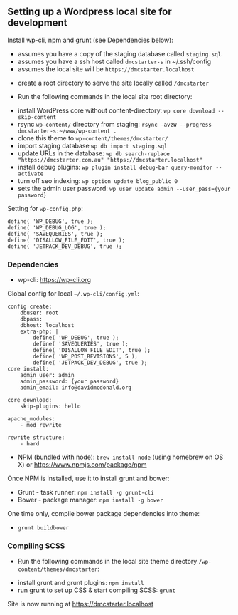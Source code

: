 ## Setting up a Wordpress local site for development

Install wp-cli, npm and grunt (see Dependencies below):

- assumes you have a copy of the staging database called `staging.sql`.
- assumes you have a ssh host called `dmcstarter-s` in ~/.ssh/config
- assumes the local site will be `https://dmcstarter.localhost`

* create a root directory to serve the site locally called `/dmcstarter`

- Run the following commands in the local site root directory:

* install WordPress core without content-directory: `wp core download --skip-content`
* rsync `wp-content/` directory from staging: `rsync -avzW --progress dmcstarter-s:~/www/wp-content .`
* clone this theme to `wp-content/themes/dmcstarter/`
* import staging database `wp db import staging.sql`
* update URLs in the database: `wp db search-replace "https://dmcstarter.com.au" "https://dmcstarter.localhost"`
* install debug plugins: `wp plugin install debug-bar query-monitor --activate`
* turn off seo indexing: `wp option update blog_public 0`
* sets the admin user password: `wp user update admin --user_pass={your password}`

Setting for `wp-config.php`:

```
define( 'WP_DEBUG', true );
define( 'WP_DEBUG_LOG', true );
define( 'SAVEQUERIES', true );
define( 'DISALLOW_FILE_EDIT', true );
define( 'JETPACK_DEV_DEBUG', true );
```

### Dependencies ###

* wp-cli: https://wp-cli.org

Global config for local `~/.wp-cli/config.yml`:

```
config create:
	dbuser: root
	dbpass:
	dbhost: localhost
	extra-php: |
        define( 'WP_DEBUG', true );
        define( 'SAVEQUERIES', true );
        define( 'DISALLOW_FILE_EDIT', true );
        define( 'WP_POST_REVISIONS', 5 );
        define( 'JETPACK_DEV_DEBUG', true );
core install:
	admin_user: admin
	admin_password: {your password}
	admin_email: info@davidmcdonald.org

core download:
    skip-plugins: hello

apache_modules:
    - mod_rewrite

rewrite structure:
    - hard
```

* NPM (bundled with node): `brew install node` (using homebrew on OS X)
or https://www.npmjs.com/package/npm

Once NPM is installed, use it to install grunt and bower:

* Grunt - task runner: `npm install -g grunt-cli`
* Bower - package manager: `npm install -g bower`

One time only, compile bower package dependencies into theme:

* `grunt buildbower`


### Compiling SCSS ###

- Run the following commands in the local site theme directory `/wp-content/themes/dmcstarter`:

* install grunt and grunt plugins: `npm install`
* run grunt to set up CSS & start compiling SCSS: `grunt`

Site is now running at https://dmcstarter.localhost
